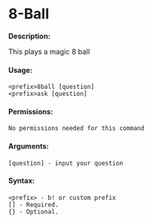 # 8-Ball

**Description:**

This plays a magic 8 ball

#### Usage:

```
<prefix>8ball [question]
<prefix>ask [question]
```

#### Permissions:

```
No permissions needed for this command
```

#### Arguments:

```
[question] - input your question
```

#### Syntax:

```
<prefix> - b! or custom prefix
[] - Required.
{} - Optional.
```
